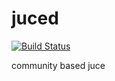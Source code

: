 juced
=====

[![Build Status](https://api.travis-ci.org/kunitoki/juced.png)](https://travis-ci.org/kunitoki/juced)

community based juce
